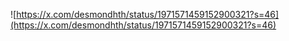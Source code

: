 ![https://x.com/desmondhth/status/1971571459152900321?s=46](https://x.com/desmondhth/status/1971571459152900321?s=46)
